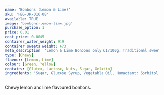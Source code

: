 ```yaml
---
name: 'Bonbons (Lemon & Lime)'
sku: 'HBG-JR-016-08'
available: TRUE
image: 'bonbons-lemon-lime.jpg'
purchase_option: 1
price: 0.01
cost_price: 0.0065
container_water_weight: 919
container_sweets_weight: 673
meta_description: 'Lemon & Lime Bonbons only Ł1/100g. Traditional sweets and more at Humbugs Confectionery Store. Specialists in satisfying your sweet tooth!'
type: [Chewy]
flavour: [Lemon, Lime]
colour: [Green, Yellow]
contains: [Gluten, Lactose, Nuts, Sugar, Gelatin]
ingredients: 'Sugar, Glucose Syrup, Vegetable Oil, Humactant: Sorbitol, Citric Acid, Pork Gelatine, Dextrose, Flavouring, Colour: E100, E141; Emulisifier: Soya Leithin.'
---
```

Chewy lemon and lime flavoured bonbons.